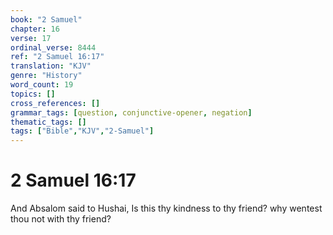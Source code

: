 ```yaml
---
book: "2 Samuel"
chapter: 16
verse: 17
ordinal_verse: 8444
ref: "2 Samuel 16:17"
translation: "KJV"
genre: "History"
word_count: 19
topics: []
cross_references: []
grammar_tags: [question, conjunctive-opener, negation]
thematic_tags: []
tags: ["Bible","KJV","2-Samuel"]
---
```


# 2 Samuel 16:17

And Absalom said to Hushai, Is this thy kindness to thy friend? why wentest thou not with thy friend?
